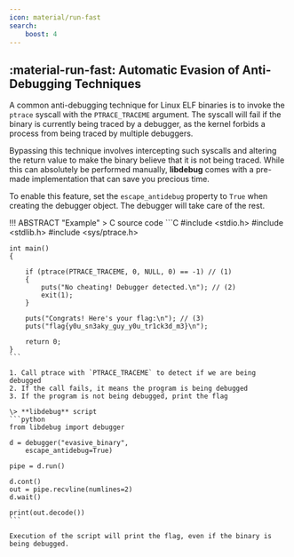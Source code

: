 ```yaml
---
icon: material/run-fast
search:
    boost: 4
---
```

## :material-run-fast: Automatic Evasion of Anti-Debugging Techniques
A common anti-debugging technique for Linux ELF binaries is to invoke the `ptrace` syscall with the `PTRACE_TRACEME` argument. The syscall will fail if the binary is currently being traced by a debugger, as the kernel forbids a process from being traced by multiple debuggers.

Bypassing this technique involves intercepting such syscalls and altering the return value to make the binary believe that it is not being traced. While this can absolutely be performed manually, **libdebug** comes with a pre-made implementation that can save you precious time.

To enable this feature, set the `escape_antidebug` property to `True` when creating the debugger object. The debugger will take care of the rest.

!!! ABSTRACT "Example"
    \> C source code
    ```C
    #include <stdio.h>
    #include <stdlib.h>
    #include <sys/ptrace.h>

    int main()
    {

        if (ptrace(PTRACE_TRACEME, 0, NULL, 0) == -1) // (1)
        {
            puts("No cheating! Debugger detected.\n"); // (2)
            exit(1);
        }

        puts("Congrats! Here's your flag:\n"); // (3)
        puts("flag{y0u_sn3aky_guy_y0u_tr1ck3d_m3}\n");

        return 0;
    }
    ```

    1. Call ptrace with `PTRACE_TRACEME` to detect if we are being debugged
    2. If the call fails, it means the program is being debugged
    3. If the program is not being debugged, print the flag

    \> **libdebug** script
    ```python
    from libdebug import debugger

    d = debugger("evasive_binary",
        escape_antidebug=True)

    pipe = d.run()
    
    d.cont()
    out = pipe.recvline(numlines=2)
    d.wait()
    
    print(out.decode())
    ```
    
    Execution of the script will print the flag, even if the binary is being debugged.